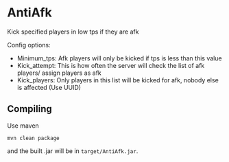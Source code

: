 # AntiAfk

Kick specified players in low tps if they are afk
  
Config options:
  - Minimum_tps: Afk players will only be kicked if tps is less than this value
  - Kick_attempt: This is how often the server will check the list of afk players/ assign players as afk
  - Kick_players: Only players in this list will be kicked for afk, nobody else is affected (Use UUID)


Compiling
-----
Use maven
```
mvn clean package
```
and the built .jar will be in `target/AntiAfk.jar`.
